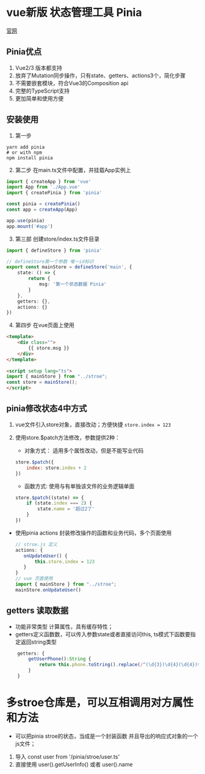 # vue新版 状态管理工具 Pinia

[官网](https://pinia.vuejs.org/getting-started.html)

## Pinia优点
1. Vue2/3 版本都支持
2. 放弃了Mutation同步操作，只有state、getters、actions3个，简化步骤
3. 不需要嵌套模块，符合Vue3的Composition api
4. 完整的TypeScript支持
5. 更加简单和使用方便

## 安装使用
1. 第一步
```
yarn add pinia
# or with npm
npm install pinia
```

2. 第二步
在main.ts文件中配置，并挂载App实例上
```javascript
import { createApp } from 'vue'
import App from './App.vue'
import { createPinia } from 'pinia'

const pinia = createPinia()
const app = createApp(App)

app.use(pinia)
app.mount('#app')
```

3. 第三部 创建store/index.ts文件目录
```ts
import { defineStore } from 'pinia'

// defineStore第一个参数 唯一id标识
export const mainStore = defineStore('main', {
    state: () => {
        return {
            msg: '第一个状态数据 Pinia'
        }
    },
    getters: {},
    actions: {}
})
```

4. 第四步 在vue页面上使用
```html
<template>
    <div class="">
        {{ store.msg }}
    </div>
</template>
 
<script setup lang="ts">
import { mainStore } from "../stroe";
const store = mainStore();
</script>
```

## pinia修改状态4中方式
1. vue文件引入store对象，直接改动；方便快捷 `store.index = 123`
2. 使用store.$patch方法修改，参数提供2种：
    * 对象方式： 适用多个属性改动，但是不能写业代码
    ```javascript
    store.$patch({
        index: store.index + 2
    })
    ```

    * 函数方式: 使用与有单独该文件的业务逻辑单面
    ```javascript
    store.$patch((state) => {
        if (state.index === 2) {
            state.name = '超过2了'
        }
    })
    ```
* 使用pinia actions 封装修改操作的函数和业务代码，多个页面使用
    ```javascript
    // stroe.js 定义
   actions: {
       onUpdateUser() {
           this.store.index = 123
       }
   }
   // vue 页面使用
   import { mainStore } from "../stroe";
   mainStore.onUpdateUser()
    ```

## getters 读取数据
* 功能非常类型 计算属性，具有缓存特性；
* getters定义函数数，可以传入参数state或者直接访问this, ts模式下函数要指定返回string类型
```ts
    getters: {
        getUserPhone():String {
            return this.phone.toString().replace(/^(\d{3})\d{4}(\d{4})$/, '$1****$2')
        }
    }
```

# 多stroe仓库是，可以互相调用对方属性和方法
* 可以把pinia stroe的状态，当成是一个封装函数 并且导出的响应式对象的一个js文件；
1. 导入 const user from '/pinia/stroe/user.ts'
2. 直接使用 user().getUserInfo() 或者 user().name

